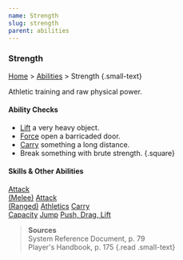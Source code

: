 ```yaml
---
name: Strength
slug: strength
parent: abilities
---
```

### Strength
[Home](dm-operations-center) > [Abilities](abilities-menu) > Strength {.small-text}

Athletic training and raw physical power.

#### Ability Checks
- [Lift](push-drag-lift) a very heavy object.
- [Force](push-drag-lift) open a barricaded door.
- [Carry](carry-capacity) something a long distance.
- Break something with brute strength.
{.square}

#### Skills & Other Abilities
<div class="menu-container">
    <a href="attack-melee">Attack<br/> (Melee)</a>
    <a href="attack-ranged">Attack<br/> (Ranged)</a>
    <a href="athletics">Athletics</a>
    <a href="carry-capacity">Carry<br/> Capacity</a>
    <a href="jump">Jump</a>
    <a href="push-drag-lift">Push, Drag, Lift</a>
</div>

> **Sources** <br/>
> System Reference Document, p. 79<br/>
> Player's Handbook, p. 175
{.read .small-text}

